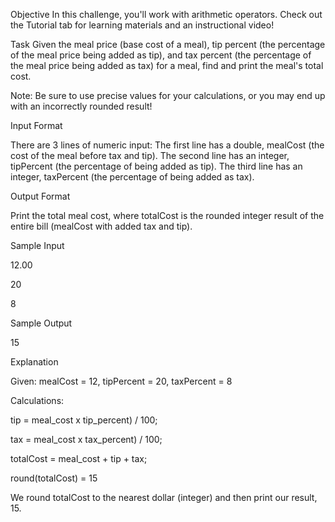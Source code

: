 Objective
In this challenge, you'll work with arithmetic operators. Check out the Tutorial tab for learning materials and an instructional video!

Task
Given the meal price (base cost of a meal), tip percent (the percentage of the meal price being added as tip), and tax percent (the percentage of the meal price being added as tax) for a meal, find and print the meal's total cost.

Note: Be sure to use precise values for your calculations, or you may end up with an incorrectly rounded result!

Input Format

There are 3 lines of numeric input:
The first line has a double, mealCost (the cost of the meal before tax and tip).
The second line has an integer, tipPercent (the percentage of  being added as tip).
The third line has an integer, taxPercent (the percentage of  being added as tax).

Output Format

Print the total meal cost, where totalCost is the rounded integer result of the entire bill (mealCost with added tax and tip).

Sample Input

12.00

20

8

Sample Output

15

Explanation

Given:
mealCost = 12, tipPercent = 20, taxPercent = 8

Calculations:

tip = meal_cost x tip_percent) / 100;

tax = meal_cost x tax_percent) / 100;

totalCost = meal_cost + tip + tax;

round(totalCost) = 15


We round totalCost to the nearest dollar (integer) and then print our result, 15.
